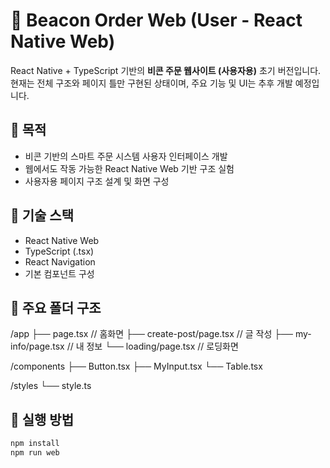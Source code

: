 # 📱 Beacon Order Web (User - React Native Web)

React Native + TypeScript 기반의 **비콘 주문 웹사이트 (사용자용)** 초기 버전입니다.  
현재는 전체 구조와 페이지 틀만 구현된 상태이며, 주요 기능 및 UI는 추후 개발 예정입니다.

## 📌 목적

- 비콘 기반의 스마트 주문 시스템 사용자 인터페이스 개발
- 웹에서도 작동 가능한 React Native Web 기반 구조 실험
- 사용자용 페이지 구조 설계 및 화면 구성

## 🔧 기술 스택

- React Native Web
- TypeScript (.tsx)
- React Navigation
- 기본 컴포넌트 구성

## 📁 주요 폴더 구조

/app
  ├── page.tsx                // 홈화면
  ├── create-post/page.tsx    // 글 작성
  ├── my-info/page.tsx        // 내 정보
  └── loading/page.tsx        // 로딩화면

/components
  ├── Button.tsx
  ├── MyInput.tsx
  └── Table.tsx

/styles
  └── style.ts

## 🚀 실행 방법

```bash
npm install
npm run web
